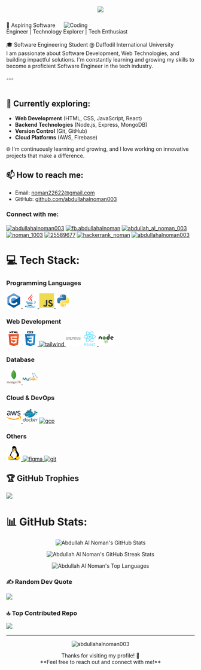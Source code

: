 <!--<p align="center"> <img src="github-header-image.jpg" align="justify" alt="Github" width="900" height="400"   > </p>-->
<h1 align="center">
    <img src="https://readme-typing-svg.herokuapp.com/?font=TimesNewRoman&size=35&center=true&vCenter=true&width=500&height=70&duration=4000&lines=Hi+There!+👋;+I'm+Abdullah+Al+Noman!;" />
</h1>

<img align="right" alt="Coding" width="350" src="https://cdn.dribbble.com/users/1162077/screenshots/3848914/programmer.gif">
🚀 Aspiring Software Engineer | Technology Explorer | Tech Enthusiast 
<br>
<br>🎓 Software Engineering Student @ Daffodil International University
<br>
I am passionate about Software Development, Web Technologies, and building impactful solutions. I'm constantly learning and growing my skills to become a proficient Software Engineer in the tech industry.<br><br>---<br><br>

## 🌱 Currently exploring:
- **Web Development** (HTML, CSS, JavaScript, React)
- **Backend Technologies** (Node.js, Express, MongoDB)
- **Version Control** (Git, GitHub)
- **Cloud Platforms** (AWS, Firebase)

🌐 I'm continuously learning and growing, and I love working on innovative projects that make a difference.

## 📫 How to reach me:
- Email: [noman22622@gmail.com](mailto:noman22622@gmail.com)
- GitHub: [github.com/abdullahalnoman003](https://github.com/abdullahalnoman003)

<h3 align="left">Connect with me:</h3>
<p align="left">
<a href="https://linkedin.com/in/abdullahalnoman003" target="blank"><img align="center" src="https://raw.githubusercontent.com/rahuldkjain/github-profile-readme-generator/master/src/images/icons/Social/linked-in-alt.svg" alt="abdullahalnoman003" height="30" width="40" /></a>
<a href="https://fb.com/fb.abdullahalnoman" target="blank"><img align="center" src="https://raw.githubusercontent.com/rahuldkjain/github-profile-readme-generator/master/src/images/icons/Social/facebook.svg" alt="fb.abdullahalnoman" height="30" width="40" /></a>
<a href="https://instagram.com/abdullah_al_noman_003" target="blank"><img align="center" src="https://raw.githubusercontent.com/rahuldkjain/github-profile-readme-generator/master/src/images/icons/Social/instagram.svg" alt="abdullah_al_noman_003" height="30" width="40" /></a>
<a href="https://twitter.com/noman_1003" target="blank"><img align="center" src="https://raw.githubusercontent.com/rahuldkjain/github-profile-readme-generator/master/src/images/icons/Social/twitter.svg" alt="noman_1003" height="30" width="40" /></a>
<a href="https://stackoverflow.com/users/25589677" target="blank"><img align="center" src="https://raw.githubusercontent.com/rahuldkjain/github-profile-readme-generator/master/src/images/icons/Social/stack-overflow.svg" alt="25589677" height="30" width="40" /></a>
<a href="https://www.hackerrank.com/hackerrank_noman" target="blank"><img align="center" src="https://raw.githubusercontent.com/rahuldkjain/github-profile-readme-generator/master/src/images/icons/Social/hackerrank.svg" alt="hackerrank_noman" height="30" width="40" /></a>
<a href="https://www.leetcode.com/abdullahalnoman003" target="blank"><img align="center" src="https://raw.githubusercontent.com/rahuldkjain/github-profile-readme-generator/master/src/images/icons/Social/leet-code.svg" alt="abdullahalnoman003" height="30" width="40" /></a>
</p>

# 💻 Tech Stack:

### Programming Languages

<p align="left">
<a href="https://www.cprogramming.com/" target="_blank" rel="noreferrer"> <img src="https://raw.githubusercontent.com/devicons/devicon/master/icons/c/c-original.svg" alt="c" width="40" height="40"/> </a> 
<a href="https://www.java.com" target="_blank" rel="noreferrer"> <img src="https://raw.githubusercontent.com/devicons/devicon/master/icons/java/java-original.svg" alt="java" width="40" height="40"/> </a> 
<a href="https://developer.mozilla.org/en-US/docs/Web/JavaScript" target="_blank" rel="noreferrer"> <img src="https://raw.githubusercontent.com/devicons/devicon/master/icons/javascript/javascript-original.svg" alt="javascript" width="40" height="40"/> </a> 
<a href="https://www.python.org" target="_blank" rel="noreferrer"> <img src="https://raw.githubusercontent.com/devicons/devicon/master/icons/python/python-original.svg" alt="python" width="40" height="40"/> </a> 
</p>

### Web Development

<p align="left">
<a href="https://www.w3.org/html/" target="_blank" rel="noreferrer"> <img src="https://raw.githubusercontent.com/devicons/devicon/master/icons/html5/html5-original-wordmark.svg" alt="html5" width="40" height="40"/></a>
<a href="https://www.w3schools.com/css/" target="_blank" rel="noreferrer"> <img src="https://raw.githubusercontent.com/devicons/devicon/master/icons/css3/css3-original-wordmark.svg" alt="css3" width="40" height="40"/> </a>
<!-- <a href="https://getbootstrap.com" target="_blank" rel="noreferrer"> <img src="https://raw.githubusercontent.com/devicons/devicon/master/icons/bootstrap/bootstrap-plain-wordmark.svg" alt="bootstrap" width="40" height="40"/> </a> -->
<a href="https://tailwindcss.com/" target="_blank" rel="noreferrer"> <img src="https://www.vectorlogo.zone/logos/tailwindcss/tailwindcss-icon.svg" alt="tailwind" width="40" height="40"/> </a>
<a href="https://expressjs.com" target="_blank" rel="noreferrer"> <img src="https://raw.githubusercontent.com/devicons/devicon/master/icons/express/express-original-wordmark.svg" alt="express" width="40" height="40"/></a> 
<a href="https://reactjs.org/" target="_blank" rel="noreferrer"> <img src="https://raw.githubusercontent.com/devicons/devicon/master/icons/react/react-original-wordmark.svg" alt="react" width="40" height="40"/> </a> 
<a href="https://nodejs.org" target="_blank" rel="noreferrer"> <img src="https://raw.githubusercontent.com/devicons/devicon/master/icons/nodejs/nodejs-original-wordmark.svg" alt="nodejs" width="40" height="40"/> </a>
</p>

### Database

<p align="left">
 <a href="https://www.mongodb.com/" target="_blank" rel="noreferrer"> <img src="https://raw.githubusercontent.com/devicons/devicon/master/icons/mongodb/mongodb-original-wordmark.svg" alt="mongodb" width="40" height="40"/> </a>
 <a href="https://www.mysql.com/" target="_blank" rel="noreferrer"> <img src="https://raw.githubusercontent.com/devicons/devicon/master/icons/mysql/mysql-original-wordmark.svg" alt="mysql" width="40" height="40"/> </a>
</p>


### Cloud & DevOps

<p align="left">
<a href="https://aws.amazon.com" target="_blank" rel="noreferrer"> <img src="https://raw.githubusercontent.com/devicons/devicon/master/icons/amazonwebservices/amazonwebservices-original-wordmark.svg" alt="aws" width="40" height="40"/> </a> 
<a href="https://www.docker.com/" target="_blank" rel="noreferrer"> <img src="https://raw.githubusercontent.com/devicons/devicon/master/icons/docker/docker-original-wordmark.svg" alt="docker" width="40" height="40"/></a> 
<a href="https://cloud.google.com" target="_blank" rel="noreferrer"> <img src="https://www.vectorlogo.zone/logos/google_cloud/google_cloud-icon.svg" alt="gcp" width="40" height="40"/> </a>
</p>

### Others

<p align="left">
<a href="https://www.linux.org/" target="_blank" rel="noreferrer"> <img src="https://raw.githubusercontent.com/devicons/devicon/master/icons/linux/linux-original.svg" alt="linux" width="40" height="40"/> </a>
<a href="https://www.figma.com/" target="_blank" rel="noreferrer"> <img src="https://www.vectorlogo.zone/logos/figma/figma-icon.svg" alt="figma" width="40" height="40"/> </a> 
<a href="https://git-scm.com/" target="_blank" rel="noreferrer"> <img src="https://www.vectorlogo.zone/logos/git-scm/git-scm-icon.svg" alt="git" width="40" height="40"/> </a>
</p>

## 🏆 GitHub Trophies
![](https://github-profile-trophy.vercel.app/?username=abdullahalnoman003&theme=radical&no-frame=false&no-bg=false&margin-w=4)

# 📊 GitHub Stats:
<p align="center">
  <img src="https://github-readme-stats.vercel.app/api?username=abdullahalnoman003&theme=vision-friendly-dark&hide_border=false&include_all_commits=true&count_private=false" alt="Abdullah Al Noman's GitHub Stats" />
</p>

<p align="center">
  <img src="https://github-readme-streak-stats.herokuapp.com/?user=abdullahalnoman003&theme=vision-friendly-dark&hide_border=false" alt="Abdullah Al Noman's GitHub Streak Stats" />
</p>

<p align="center">
  <img src="https://github-readme-stats.vercel.app/api/top-langs/?username=abdullahalnoman003&theme=vision-friendly-dark&hide_border=false&include_all_commits=true&count_private=false&layout=compact" alt="Abdullah Al Noman's Top Languages" />
</p>

### ✍️ Random Dev Quote
![](https://quotes-github-readme.vercel.app/api?type=horizontal&theme=merko)

### 🔝 Top Contributed Repo
![](https://github-contributor-stats.vercel.app/api?username=abdullahalnoman003&limit=5&theme=chartreuse-dark&combine_all_yearly_contributions=true)

---
<p align="center"> <img src="https://komarev.com/ghpvc/?username=abdullahalnoman003&label=Profile%20views&color=0e75b6&style=flat" alt="abdullahalnoman003" /> </p>
<p align="center">
Thanks for visiting my profile! 🙏 <br>  
**Feel free to reach out and connect with me!**
</p>
